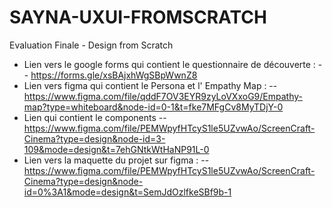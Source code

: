 # SAYNA-UXUI-FROMSCRATCH
Evaluation Finale - Design from Scratch

- Lien vers le google forms qui contient le questionnaire de découverte :
-- https://forms.gle/xsBAjxhWgSBpWwnZ8
- Lien vers figma qui contient le Persona et l' Empathy Map :
-- https://www.figma.com/file/qddF7OV3EYR9zyLoVXxoG9/Empathy-map?type=whiteboard&node-id=0-1&t=fke7MFgCv8MyTDjY-0
- Lien qui contient le components
-- https://www.figma.com/file/PEMWpyfHTcyS1le5UZvwAo/ScreenCraft-Cinema?type=design&node-id=3-109&mode=design&t=7ehGNtkWtHaNP91L-0
- Lien vers la maquette du projet sur figma :
-- https://www.figma.com/file/PEMWpyfHTcyS1le5UZvwAo/ScreenCraft-Cinema?type=design&node-id=0%3A1&mode=design&t=SemJdOzlfkeSBf9b-1
